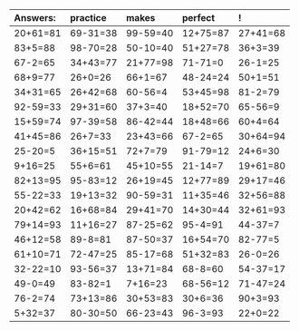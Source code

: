 | Answers: | practice | makes | perfect | ! |
| :--- | :--- | :--- | :--- | :--- |
| 20+61=81 | 69-31=38 | 99-59=40 | 12+75=87 | 27+41=68 | 
| 83+5=88 | 98-70=28 | 50-10=40 | 51+27=78 | 36+3=39 | 
| 67-2=65 | 34+43=77 | 21+77=98 | 71-71=0 | 26-1=25 | 
| 68+9=77 | 26+0=26 | 66+1=67 | 48-24=24 | 50+1=51 | 
| 34+31=65 | 26+42=68 | 60-56=4 | 53+45=98 | 81-2=79 | 
| 92-59=33 | 29+31=60 | 37+3=40 | 18+52=70 | 65-56=9 | 
| 15+59=74 | 97-39=58 | 86-42=44 | 18+48=66 | 60+4=64 | 
| 41+45=86 | 26+7=33 | 23+43=66 | 67-2=65 | 30+64=94 | 
| 25-20=5 | 36+15=51 | 72+7=79 | 91-79=12 | 24+6=30 | 
| 9+16=25 | 55+6=61 | 45+10=55 | 21-14=7 | 19+61=80 | 
| 82+13=95 | 95-83=12 | 26+19=45 | 12+77=89 | 29+17=46 | 
| 55-22=33 | 19+13=32 | 90-59=31 | 11+35=46 | 32+56=88 | 
| 20+42=62 | 16+68=84 | 29+41=70 | 14+30=44 | 32+61=93 | 
| 79+14=93 | 11+16=27 | 87-25=62 | 95-4=91 | 44-37=7 | 
| 46+12=58 | 89-8=81 | 87-50=37 | 16+54=70 | 82-77=5 | 
| 61+10=71 | 72-47=25 | 85-17=68 | 51+32=83 | 26-0=26 | 
| 32-22=10 | 93-56=37 | 13+71=84 | 68-8=60 | 54-37=17 | 
| 49-0=49 | 83-82=1 | 7+16=23 | 68-56=12 | 71-47=24 | 
| 76-2=74 | 73+13=86 | 30+53=83 | 30+6=36 | 90+3=93 | 
| 5+32=37 | 80-30=50 | 66-23=43 | 96-3=93 | 22+0=22 | 
